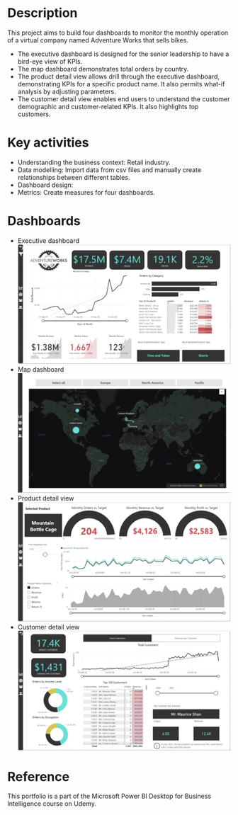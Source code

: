# Description
This project aims to build four dashboards to monitor the monthly operation of a virtual company named Adventure Works that sells bikes.
- The executive dashboard is designed for the senior leadership to have a bird-eye view of KPIs.
- The map dashboard demonstrates total orders by country.
- The product detail view allows drill through the executive dashboard, demonstrating KPIs for a specific product name. It also permits what-if analysis by adjusting parameters.
- The customer detail view enables end users to understand the customer demographic and customer-related KPIs. It also highlights top customers.

# Key activities
- Understanding the business context: Retail industry.
- Data modelling: Import data from csv files and manually create relationships between different tables.
- Dashboard design: 
- Metrics: Create measures for four dashboards.

# Dashboards
- Executive dashboard
![Image](https://github.com/alexzzkk/PowerBI_Portfolio/blob/main/AdventureWorks/Exec_Dashboard.jpg)
- Map dashboard
![Image](https://github.com/alexzzkk/PowerBI_Portfolio/blob/main/AdventureWorks/Geo.jpg)
- Product detail view
![Image](https://github.com/alexzzkk/PowerBI_Portfolio/blob/main/AdventureWorks/Product_View.jpg)
- Customer detail view
![Image](https://github.com/alexzzkk/PowerBI_Portfolio/blob/main/AdventureWorks/Customer_View.jpg)


# Reference
This portfolio is a part of the Microsoft Power BI Desktop for Business Intelligence course on Udemy.
